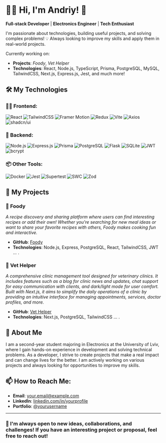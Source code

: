 # 👨‍💻 Hi, I'm Andriy! 🚀

**Full-stack Developer** | **Electronics Engineer** | **Tech Enthusiast**

I'm passionate about technologies, building useful projects, and solving complex problems! 💡 Always looking to improve my skills and apply them in real-world projects.

Currently working on:
- **Projects**: *Foody*, *Vet Helper*
- **Technologies**: React, Node.js, TypeScript, Prisma, PostgreSQL, MySQL, TailwindCSS, Next.js, Express.js, Jest, and much more!

## 🛠️ My Technologies

### 👨‍💻 **Frontend**:
<p>
  <img src="https://img.shields.io/badge/React-%2320232a.svg?&style=flat-square&logo=react&logoColor=%2361DAFB" alt="React" />
  <img src="https://img.shields.io/badge/TailwindCSS-%2301B8A6.svg?&style=flat-square&logo=tailwindcss&logoColor=white" alt="TailwindCSS" />
  <img src="https://img.shields.io/badge/Framer%20Motion-%23007AFE.svg?&style=flat-square&logo=framer&logoColor=white" alt="Framer Motion" />
  <img src="https://img.shields.io/badge/Redux-%2337A1F3.svg?&style=flat-square&logo=redux&logoColor=white" alt="Redux" />
  <img src="https://img.shields.io/badge/Vite-%23064F46.svg?&style=flat-square&logo=vite&logoColor=white" alt="Vite" />
  <img src="https://img.shields.io/badge/Axios-%2395A5A5.svg?&style=flat-square&logo=axios&logoColor=white" alt="Axios" />
  <img src="https://img.shields.io/badge/shadcn/ui-%23999999.svg?&style=flat-square&logo=shadcn&logoColor=white" alt="shadcn/ui" />
</p>

### 🔧 **Backend**:
<p>
  <img src="https://img.shields.io/badge/Node.js-%23339933.svg?&style=flat-square&logo=node.js&logoColor=white" alt="Node.js" />
  <img src="https://img.shields.io/badge/Express-%23404D59.svg?&style=flat-square&logo=express&logoColor=white" alt="Express.js" />
  <img src="https://img.shields.io/badge/Prisma-%232D3748.svg?&style=flat-square&logo=prisma&logoColor=white" alt="Prisma" />
  <img src="https://img.shields.io/badge/PostgreSQL-%23316192.svg?&style=flat-square&logo=postgresql&logoColor=white" alt="PostgreSQL" />
  <img src="https://img.shields.io/badge/Flask-%23000.svg?&style=flat-square&logo=flask&logoColor=white" alt="Flask" />
  <img src="https://img.shields.io/badge/SQLite-%2307405F.svg?&style=flat-square&logo=sqlite&logoColor=white" alt="SQLite" />
  <img src="https://img.shields.io/badge/JWT-%232F99F0.svg?&style=flat-square&logo=json-web-tokens&logoColor=white" alt="JWT" />
  <img src="https://img.shields.io/badge/bcrypt-%231D2D44.svg?&style=flat-square&logo=bcrypt&logoColor=white" alt="bcrypt" />
</p>

### 📦 **Other Tools**:
<p>
  <img src="https://img.shields.io/badge/Docker-%232496ED.svg?&style=flat-square&logo=docker&logoColor=white" alt="Docker" />
  <img src="https://img.shields.io/badge/Jest-%23C21325.svg?&style=flat-square&logo=jest&logoColor=white" alt="Jest" />
  <img src="https://img.shields.io/badge/Supertest-%234A4A4A.svg?&style=flat-square&logo=supertest&logoColor=white" alt="Supertest" />
  <img src="https://img.shields.io/badge/SWC-%23000000.svg?&style=flat-square&logo=swc&logoColor=white" alt="SWC" />
  <img src="https://img.shields.io/badge/Zod-%234FAF55.svg?&style=flat-square&logo=zod&logoColor=white" alt="Zod" />
</p>

## 🚀 My Projects

### 🍕 **Foody**
   *A recipe discovery and sharing platform where users can find interesting recipes or add their own! Whether you're searching for new meal ideas or want to share your favorite recipes with others, Foody makes cooking fun and interactive.*
   - **GitHub**: [Foody](https://github.com/yourusername/foody)
   - **Technologies**: Node.js, Express, PostgreSQL, React, TailwindCSS, JWT ... .

### 🐾 **Vet Helper**
   *A comprehensive clinic management tool designed for veterinary clinics. It includes features such as a blog for clinic news and updates, chat support for easy communication with clients, and dark/light mode for user comfort. Built with Next.js, it aims to simplify the daily operations of a clinic by providing an intuitive interface for managing appointments, services, doctor profiles, and more.*
   - **GitHub**: [Vet Helper](https://github.com/yourusername/vet-helper)
   - **Technologies**: Next.js, PostgreSQL, TailwindCSS ... .

## 🧠 About Me

I am a second-year student majoring in Electronics at the University of Lviv, where I gain hands-on experience in development and solving technical problems. As a developer, I strive to create projects that make a real impact and can change lives for the better. I am actively working on various projects and always looking for opportunities to improve my skills.

## 📫 How to Reach Me:

- **Email**: [your.email@example.com](mailto:shavaloandriy1@gmail.com)
- **LinkedIn**: [linkedin.com/in/yourprofile]([https://linkedin.com/in/yourprofile](https://www.linkedin.com/in/%D0%B0%D0%BD%D0%B4%D1%80%D1%96%D0%B9-%D1%88%D0%B0%D0%B2%D0%B0%D0%BB%D0%BE-ab803b35b/))
- **Portfolio**: [@yourusername](shavalo-andriy-portfolio.vercel.app)

---

### 💬 I'm always open to new ideas, collaborations, and challenges! If you have an interesting project or proposal, feel free to reach out!
